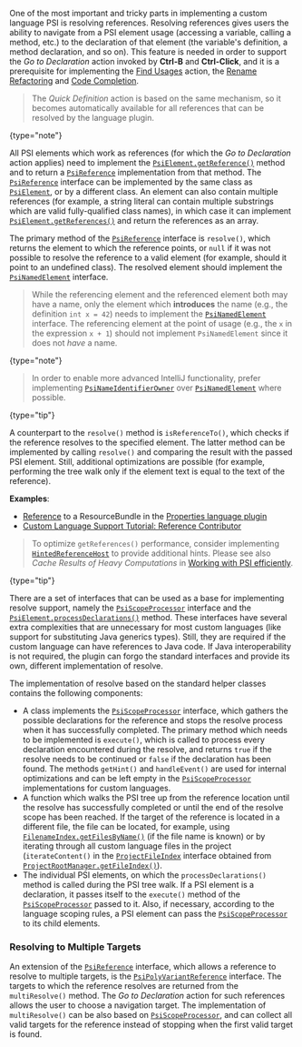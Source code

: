 [//]: # (title: References and Resolve)

<!-- Copyright 2000-2022 JetBrains s.r.o. and other contributors. Use of this source code is governed by the Apache 2.0 license that can be found in the LICENSE file. -->

One of the most important and tricky parts in implementing a custom language PSI is resolving references.
Resolving references gives users the ability to navigate from a PSI element usage (accessing a variable, calling a method, etc.) to the declaration of that element (the variable's definition, a method declaration, and so on).
This feature is needed in order to support the _Go to Declaration_ action invoked by **Ctrl-B** and **Ctrl-Click**, and it is a prerequisite for implementing the [Find Usages](find_usages.md) action, the [Rename Refactoring](rename_refactoring.md) and [Code Completion](code_completion.md).

 >  The _Quick Definition_ action is based on the same mechanism, so it becomes automatically available for all references that can be resolved by the language plugin.
 >
 {type="note"}

All PSI elements which work as references (for which the _Go to Declaration_ action applies) need to implement the
[`PsiElement.getReference()`](upsource:///platform/core-api/src/com/intellij/psi/PsiElement.java) method and to return a [`PsiReference`](upsource:///platform/core-api/src/com/intellij/psi/PsiReference.java) implementation from that method.
The [`PsiReference`](upsource:///platform/core-api/src/com/intellij/psi/PsiReference.java) interface can be implemented by the same class as [`PsiElement`](upsource:///platform/core-api/src/com/intellij/psi/PsiElement.java), or by a different class.
An element can also contain multiple references (for example, a string literal can contain multiple substrings which are valid fully-qualified class names), in which case it can implement [`PsiElement.getReferences()`](upsource:///platform/core-api/src/com/intellij/psi/PsiElement.java) and return the references as an array.

The primary method of the [`PsiReference`](upsource:///platform/core-api/src/com/intellij/psi/PsiReference.java) interface is `resolve()`, which returns the element to which the reference points, or `null` if it was not possible to resolve the reference to a valid element (for example, should it point to an undefined class).
The resolved element should implement the [`PsiNamedElement`](upsource:///platform/core-api/src/com/intellij/psi/PsiNamedElement.java) interface.

 >  While the referencing element and the referenced element both may have a name, only the element which **introduces** the name (e.g., the definition `int x = 42`) needs to implement the [`PsiNamedElement`](upsource:///platform/core-api/src/com/intellij/psi/PsiNamedElement.java) interface.
> The referencing element at the point of usage (e.g., the `x` in the expression `x + 1`) should not implement `PsiNamedElement` since it does not _have_ a name.
 >
 {type="note"}

 >  In order to enable more advanced IntelliJ functionality, prefer implementing [`PsiNameIdentifierOwner`](upsource:///platform/core-api/src/com/intellij/psi/PsiNameIdentifierOwner.java) over [`PsiNamedElement`](upsource:///platform/core-api/src/com/intellij/psi/PsiNamedElement.java) where possible.
 >
 {type="tip"}

A counterpart to the `resolve()` method is `isReferenceTo()`, which checks if the reference resolves to the specified element.
The latter method can be implemented by calling `resolve()` and comparing the result with the passed PSI element.
Still, additional optimizations are possible (for example, performing the tree walk only if the element text is equal to the text of the reference).

**Examples**:
- [Reference](upsource:///plugins/properties/src/com/intellij/lang/properties/ResourceBundleReference.java) to a ResourceBundle in the [Properties language plugin](upsource:///plugins/properties)
- [Custom Language Support Tutorial: Reference Contributor](reference_contributor.md)

 >  To optimize `getReferences()` performance, consider implementing [`HintedReferenceHost`](upsource:///platform/core-api/src/com/intellij/psi/HintedReferenceHost.java) to provide additional hints.
> Please see also _Cache Results of Heavy Computations_ in [Working with PSI efficiently](performance.md#working-with-psi-efficiently).
 >
 {type="tip"}

There are a set of interfaces that can be used as a base for implementing resolve support, namely the [`PsiScopeProcessor`](upsource:///platform/core-api/src/com/intellij/psi/scope/PsiScopeProcessor.java) interface and the [`PsiElement.processDeclarations()`](upsource:///platform/core-api/src/com/intellij/psi/PsiElement.java) method.
These interfaces have several extra complexities that are unnecessary for most custom languages (like support for substituting Java generics types).
Still, they are required if the custom language can have references to Java code.
If Java interoperability is not required, the plugin can forgo the standard interfaces and provide its own, different implementation of resolve.

The implementation of resolve based on the standard helper classes contains the following components:

* A class implements the [`PsiScopeProcessor`](upsource:///platform/core-api/src/com/intellij/psi/scope/PsiScopeProcessor.java) interface, which gathers the possible declarations for the reference and stops the resolve process when it has successfully completed.
  The primary method which needs to be implemented is `execute()`, which is called to process every declaration encountered during the resolve, and returns `true` if the resolve needs to be continued or `false` if the declaration has been found.
  The methods `getHint()` and `handleEvent()` are used for internal optimizations and can be left empty in the [`PsiScopeProcessor`](upsource:///platform/core-api/src/com/intellij/psi/scope/PsiScopeProcessor.java) implementations for custom languages.
* A function which walks the PSI tree up from the reference location until the resolve has successfully completed or until the end of the resolve scope has been reached.
  If the target of the reference is located in a different file, the file can be located, for example, using [`FilenameIndex.getFilesByName()`](upsource:///platform/indexing-api/src/com/intellij/psi/search/FilenameIndex.java) (if the file name is known) or by iterating through all custom language files in the project (`iterateContent()` in the [`ProjectFileIndex`](upsource:///platform/projectModel-api/src/com/intellij/openapi/roots/ProjectFileIndex.java) interface obtained from [`ProjectRootManager.getFileIndex()`](upsource:///platform/projectModel-api/src/com/intellij/openapi/roots/ProjectRootManager.java)).
* The individual PSI elements, on which the `processDeclarations()` method is called during the PSI tree walk.
  If a PSI element is a declaration, it passes itself to the `execute()` method of the [`PsiScopeProcessor`](upsource:///platform/core-api/src/com/intellij/psi/scope/PsiScopeProcessor.java) passed to it.
  Also, if necessary, according to the language scoping rules, a PSI element can pass the [`PsiScopeProcessor`](upsource:///platform/core-api/src/com/intellij/psi/scope/PsiScopeProcessor.java) to its child elements.

### Resolving to Multiple Targets
An extension of the [`PsiReference`](upsource:///platform/core-api/src/com/intellij/psi/PsiReference.java) interface, which allows a reference to resolve to multiple targets, is the [`PsiPolyVariantReference`](upsource:///platform/core-api/src/com/intellij/psi/PsiPolyVariantReference.java) interface.
The targets to which the reference resolves are returned from the `multiResolve()` method.
The _Go to Declaration_ action for such references allows the user to choose a navigation target.
The implementation of `multiResolve()` can be also based on [`PsiScopeProcessor`](upsource:///platform/core-api/src/com/intellij/psi/scope/PsiScopeProcessor.java), and can collect all valid targets for the reference instead of stopping when the first valid target is found.